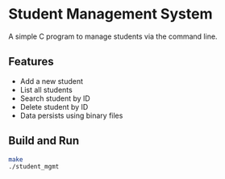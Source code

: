 # Student Management System

A simple C program to manage students via the command line.

## Features
- Add a new student
- List all students
- Search student by ID
- Delete student by ID
- Data persists using binary files

## Build and Run
```bash
make
./student_mgmt
